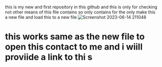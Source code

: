 this is my new and first repository in this github 
and this is only for checking 
not other means of this file contains so only contains for the only
make this a new file and load this to a new file 
![Screenshot 2023-06-14 211048](https://github.com/singhshubham3/new_desk/assets/137921108/9c11eb81-55d8-4c67-b2da-91cedfdbd6c1)
# this works same as the new file to open this contact to me and i wiill proviide a link to thi s
